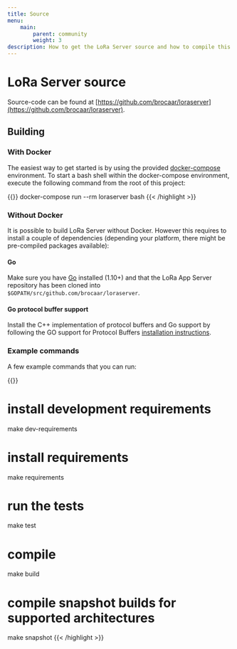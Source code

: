 ```yaml
---
title: Source
menu:
    main:
        parent: community
        weight: 3
description: How to get the LoRa Server source and how to compile this into an executable binary.
---
```


# LoRa Server source

Source-code can be found at [https://github.com/brocaar/loraserver](https://github.com/brocaar/loraserver).

## Building

### With Docker

The easiest way to get started is by using the provided 
[docker-compose](https://docs.docker.com/compose/) environment. To start a bash
shell within the docker-compose environment, execute the following command from
the root of this project:

{{<highlight bash>}}
docker-compose run --rm loraserver bash
{{< /highlight >}}

### Without Docker

It is possible to build LoRa Server without Docker. However this requires
to install a couple of dependencies (depending your platform, there might be
pre-compiled packages available):

#### Go

Make sure you have [Go](https://golang.org/) installed (1.10+) and that the LoRa
App Server repository has been cloned into 
`$GOPATH/src/github.com/brocaar/loraserver`.

#### Go protocol buffer support

Install the C++ implementation of protocol buffers and Go support by following
the GO support for Protocol Buffers [installation instructions](https://github.com/golang/protobuf).

### Example commands

A few example commands that you can run:

{{<highlight bash>}}
# install development requirements
make dev-requirements

# install requirements
make requirements

# run the tests
make test

# compile
make build

# compile snapshot builds for supported architectures
make snapshot
{{< /highlight >}}
